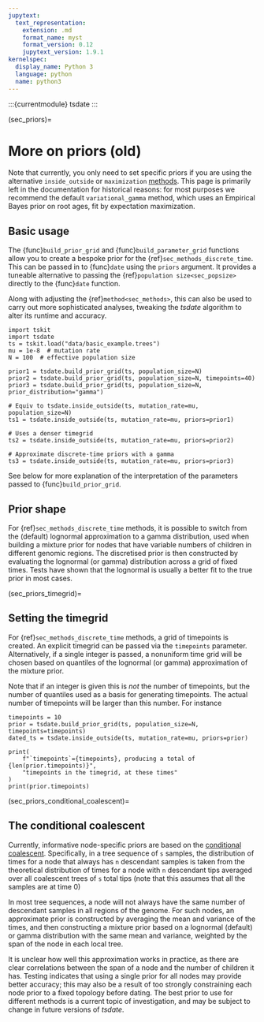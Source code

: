 ```yaml
---
jupytext:
  text_representation:
    extension: .md
    format_name: myst
    format_version: 0.12
    jupytext_version: 1.9.1
kernelspec:
  display_name: Python 3
  language: python
  name: python3
---
```


:::{currentmodule} tsdate
:::

(sec_priors)=

# More on priors (old)

Note that currently, you only need to set specific priors if you are using the alternative
`inside_outside` or `maximization` [methods](sec_methods). This page is primarily left in the
documentation for historical reasons: for most purposes we recommend the default
`variational_gamma` method, which uses an Empirical Bayes prior on root ages, fit by
expectation maximization.

## Basic usage

The {func}`build_prior_grid` and {func}`build_parameter_grid` functions allow you to create a bespoke prior
for the {ref}`sec_methods_discrete_time`.
This can be passed in to {func}`date` using the `priors` argument. It provides
a tuneable alternative to passing the {ref}`population size<sec_popsize>`
directly to the {func}`date` function.

Along with adjusting the {ref}`method<sec_methods>`,
this can also be used to carry out more sophisticated
analyses, tweaking the _tsdate_ algorithm to alter its runtime and accuracy.

```{code-cell} ipython3
import tskit
import tsdate
ts = tskit.load("data/basic_example.trees")
mu = 1e-8  # mutation rate
N = 100  # effective population size

prior1 = tsdate.build_prior_grid(ts, population_size=N)
prior2 = tsdate.build_prior_grid(ts, population_size=N, timepoints=40)
prior3 = tsdate.build_prior_grid(ts, population_size=N, prior_distribution="gamma")

# Equiv to tsdate.inside_outside(ts, mutation_rate=mu, population_size=N)
ts1 = tsdate.inside_outside(ts, mutation_rate=mu, priors=prior1)

# Uses a denser timegrid
ts2 = tsdate.inside_outside(ts, mutation_rate=mu, priors=prior2)

# Approximate discrete-time priors with a gamma
ts3 = tsdate.inside_outside(ts, mutation_rate=mu, priors=prior3)
```

See below for more explanation of the interpretation of the parameters passed to
{func}`build_prior_grid`.

## Prior shape

For {ref}`sec_methods_discrete_time` methods, it is possible to switch from the
(default) lognormal approximation to a gamma distribution, used when building a
mixture prior for nodes that have variable numbers of children in different
genomic regions. The discretised prior is then constructed by evaluating the
lognormal (or gamma) distribution across a grid of fixed times. Tests have shown that the
lognormal is usually a better fit to the true prior in most cases.

(sec_priors_timegrid)=

## Setting the timegrid

For {ref}`sec_methods_discrete_time` methods, a grid of timepoints is created. An explicit
timegrid can be passed via the `timepoints` parameter. Alternatively, if a single integer is
passed, a nonuniform time grid will be chosen based on quantiles of the
lognormal (or gamma) approximation of the mixture prior.

Note that if an integer is given this is *not* the number of timepoints, but the number of
quantiles used as a basis for generating timepoints.  The actual number of timepoints will
be larger than this number. For instance

```{code-cell} ipython3
timepoints = 10
prior = tsdate.build_prior_grid(ts, population_size=N, timepoints=timepoints)
dated_ts = tsdate.inside_outside(ts, mutation_rate=mu, priors=prior)

print(
    f"`timepoints`={timepoints}, producing a total of {len(prior.timepoints)}",
    "timepoints in the timegrid, at these times"
)
print(prior.timepoints)
```

<!--
**We no longer do this**

For {ref}`sec_methods_continuous_time` methods, a grid of variational parameters is
created (e.g. shape and rate parameters of gamma distributions for each node), which
may be modified manually. 
Currently, node-specific priors are combined to generate a global i.i.d. prior
(although this behaviour will be changed in future releases to provide more
flexibility.)
-->

(sec_priors_conditional_coalescent)=

## The conditional coalescent

Currently, informative node-specific priors are based on the
[conditional coalescent](http://dx.doi.org/10.1006/tpbi.1998.1411).
Specifically, in a tree sequence of `s` samples, the distribution of times for a node that always
has `n` descendant samples is taken from the theoretical distribution of times
for a node with `n` descendant tips averaged over all coalescent trees of `s` total
tips (note that this assumes that all the samples are at time 0)

In most tree sequences, a node will not always have the same number of
descendant samples in all regions of the genome. For such nodes, an approximate prior
is constructed by averaging the mean and variance of the times, and then constructing
a mixture prior based on a lognormal (default) or gamma distribution with the same mean
and variance, weighted by the span of the node in each local tree.

It is unclear how well this approximation works in practice, as there are clear
correlations between the span of a node and the number of children it has. Testing
indicates that using a single prior for all nodes may provide better accuracy; this
may also be a result of too strongly constraining each node prior to a fixed topology
before dating. The best prior to use for different methods is a current topic of 
investigation, and may be subject to change in future versions of _tsdate_.
